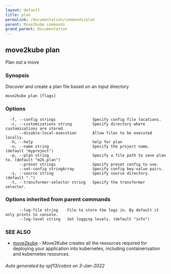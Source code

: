 ```yaml
---
layout: default
title: plan
permalink: /documentation/commands/plan
parent: Move2kube commands
grand_parent: Documentation
---
```

## move2kube plan

Plan out a move

### Synopsis

Discover and create a plan file based on an input directory

```
move2kube plan [flags]
```

### Options

```
  -f, --config strings                Specify config file locations.
  -c, --customizations string         Specify directory where customizations are stored.
      --disable-local-execution       Allow files to be executed locally.
  -h, --help                          help for plan
  -n, --name string                   Specify the project name. (default "myproject")
  -p, --plan string                   Specify a file path to save plan to. (default "m2k.plan")
      --preset strings                Specify preset config to use.
      --set-config stringArray        Specify config key-value pairs.
  -s, --source string                 Specify source directory. (default ".")
  -t, --transformer-selector string   Specify the transformer selector.
```

### Options inherited from parent commands

```
      --log-file string    File to store the logs in. By default it only prints to console.
      --log-level string   Set logging levels. (default "info")
```

### SEE ALSO

* [move2kube](/documentation/commands)	 - Move2Kube creates all the resources required for deploying your application into kubernetes, including containerisation and kubernetes resources.

###### Auto generated by spf13/cobra on 3-Jan-2022
